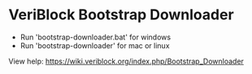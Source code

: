 # VeriBlock Bootstrap Downloader
* Run 'bootstrap-downloader.bat' for windows
* Run 'bootstrap-downloader' for mac or linux

View help: https://wiki.veriblock.org/index.php/Bootstrap_Downloader
